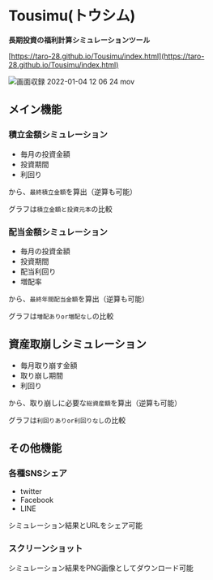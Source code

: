 # Tousimu(トウシム)

**長期投資の福利計算シミュレーションツール**

[https://taro-28.github.io/Tousimu/index.html](https://taro-28.github.io/Tousimu/index.html)

![画面収録 2022-01-04 12 06 24 mov](https://user-images.githubusercontent.com/66539019/148004455-f8f2b90b-4a61-4763-8569-394131793ee2.gif)

## メイン機能

### 積立金額シミュレーション

- 毎月の投資金額
- 投資期間
- 利回り

から、`最終積立金額`を算出（逆算も可能）

グラフは`積立金額と投資元本`の比較

### 配当金額シミュレーション

- 毎月の投資金額
- 投資期間
- 配当利回り
- 増配率

から、`最終年間配当金額`を算出（逆算も可能）

グラフは`増配ありor増配なし`の比較

## 資産取崩しシミュレーション

- 毎月取り崩す金額
- 取り崩し期間
- 利回り

から、取り崩しに必要な`総資産額`を算出（逆算も可能）

グラフは`利回りありor利回りなし`の比較

## その他機能

### 各種SNSシェア

- twitter
- Facebook
- LINE

シミュレーション結果とURLをシェア可能

### スクリーンショット

シミュレーション結果をPNG画像としてダウンロード可能
